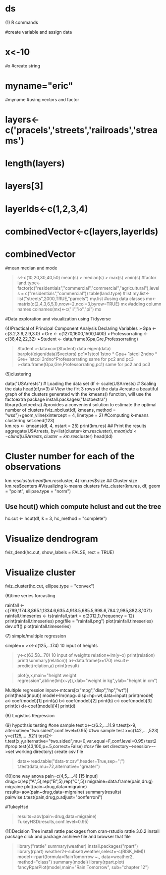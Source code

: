 # ds

(1) R commands

#create variable and assign data
# x<-10
#x
#create string 
# myname="eric"
#myname
#using vectors and factor
# layers<-c('pracels','streets','railroads','streams')
# length(layers)
# layers[3]
# layerIds<-c(1,2,3,4)
# combinedVector<-c(layers,layerIds)
# combinedVector

#mean median and mode
> s<-c(10,20,30,40,50)
> mean(s) > median(s)  > max(s) >min(s)
#factor
> land.type<-factor(c("residentials","commercial","commercial","agricultural"),levels = c("residentials","commercial"))
> table(land.type)
#list
> my.list<-list("streets",2000,TRUE,"parcels")
> my.list
#using data classes
> mx<-matrix(c(2,4,3,6,5,1),nrow=2,ncol=3,byrow=TRUE)
> mx
#adding column names
> colnames(mx)<-c("ii","io","pi")
> mx

#Data exploration and visualization using Tidyverse



(4)Practical of Principal Component Analysis
Declaring Variables 
➢Gpa <- c(3.2,3.9,2.9,3.0) 
➢Gre <- c(1270,1600,1500,1400) 
➢Professorrating <- c(38,42,22,32) 
➢Student <- data.frame(Gpa,Gre,Professorrating) 
>Student
➢data=cor(Student) 
>data
>eigen(data)
>barplot(eigen(data)$vectors)
>pc1=1stcol 1stno * Gpa+ 1stcol 2ndno * Gre+ 1stcol 3rdno*Professorrating 
same for pc2 and pc3
>➢data.frame(Gpa,Gre,Professorrating,pc1) 
same for pc2 and pc3

(5)clustering

data("USArrests")   # Loading the data set
df <- scale(USArrests) # Scaling the data
head(df,n=3)  # View the firt 3 rows of the data
#create a beautiful graph of the clusters generated with the kmeans() function, will use the factoextra package
install.packages("factoextra")  
library(factoextra)
#provides a convenient solution to estimate the optimal number of clusters
fviz_nbclust(df, kmeans, method = "wss")+geom_vline(xintercept = 4, linetype = 2)
#Computing k-means clustering
set.seed(123)   
km.res <- kmeans(df, 4, nstart = 25)
print(km.res)   ## Print the results
aggregate(USArrests, by=list(cluster=km.res$cluster), mean)
dd <- cbind(USArrests, cluster = km.res$cluster)
head(dd)
# Cluster number for each of the observations
km.res$cluster
head(km.res$cluster, 4)
km.res$size   ## Cluster size
km.res$centers
#Visualizing k-means clusters
fviz_cluster(km.res, df, geom = "point", ellipse.type = "norm")
## Use hcut() which compute hclust and cut the tree
hc.cut <- hcut(df, k = 3, hc_method = "complete") 
# Visualize dendrogram
fviz_dend(hc.cut, show_labels = FALSE, rect = TRUE)
# Visualize cluster
fviz_cluster(hc.cut, ellipse.type = "convex")

(6)time series forcasting

rainfall <- c(799,1174.8,865.1,1334.6,635.4,918.5,685.5,998.6,784.2,985,882.8,1071)
rainfall.timeseries <- ts(rainfall,start = c(2012,1),frequency = 12)
print(rainfall.timeseries)
png(file = "rainfall.png")
plot(rainfall.timeseries)
dev.off()
plot(rainfall.timeseries)

(7) simple/multiple regression

simple== >x<-c(125,...174) 10 input of heights
>y<-c(63,58...70)  10 input of weights
>relation<-lm(y~x)
>print(relation)
>print(summary(relation))
>a<-data.frame(x=170)
>result<-predict(relation,a)
print(result)

>plot(y,x,main="height weight regression",abline(lm(x~y)),xlab="weight in kg",ylab="height in cm")

Multiple regression
input<-mtcars[c("mpg","disp","hp","wt")]
print(head(input))
model<-lm(mpg~disp+hp+wt,data=input)
print(model)
a<-coef(model)[1]
print(a)
b<-coef(model)[2]
print(b)
c<-coef(model)[3]
print(c)
d<-coef(model)[4]
print(d)



(8) Logistics Regression





(9) hypothsis testing
#one sample test
x<-c(6.2,....11.9
t.test(x-9, alternative="two.sided",conf.level=0.95)
#two sample test
x=c(142,... ,523)
y=c(125,... ,521)
test2<-t.test(x,y,alternative="two.sided",mu=0,var.equal=F,conf.level=0.95)
test2
#prop.test(43,100,p=.5,correct=False)
#csv file
set directory-->session--->set working directory)
create csv file
>data<-read.table("data-tr.csv",header=True,sep=";")
>t.test(data,mu=72,alternative="greater")


(10)one way anova
pain=c(4,5,....4) [15 input]
drug=c(rep("A",5),rep("B",5),rep("C",5))
migraine=data.frame(pain,drug)
migraine
plot(pain~drug,data=migraine)
results=aov(pain~drug,data=migraine)
summary(results)
pairwise.t.test(pain,drug,p.adjust="bonferroni")

#TukeyHsd
>results=aov(pain~drug,data=migraine)
>TukeyHSD(results,conf.level=0.95)

(11)Decision Tree
install rattle packages from cran-rstudio
rattle 3.0.2
install package click and package archieve file and browser that file
>library("rattle"
>summary(weather)
>install.packages("rpart")
>library(rpart)
>weather2<-subset(weather,select=-c(RISK_MM))
>model<-rpart(formula=RainTomorrow ~., data=weather2, method="class")
>summary(model)
>library(rpart.plot)
>fancyRparPlot(model,main="Rain Tomorrow", sub="chapter 12")











